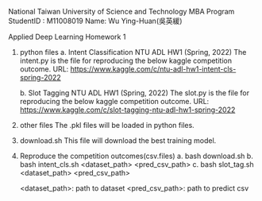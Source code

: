 National Taiwan University of Science and Technology
MBA Program
StudentID : M11008019
Name: Wu Ying-Huan(吳英緩)

Applied Deep Learning Homework 1

1. python files
   a. Intent Classification NTU ADL HW1 (Spring, 2022)
      The intent.py is the file for reproducing the below kaggle competition outcome.
      URL: https://www.kaggle.com/c/ntu-adl-hw1-intent-cls-spring-2022

   b. Slot Tagging NTU ADL HW1 (Spring, 2022)
      The slot.py is the file for reproducing the below kaggle competition outcome.
      URL: https://www.kaggle.com/c/slot-tagging-ntu-adl-hw1-spring-2022


2. other files
   The .pkl files will be loaded in python files.

3. download.sh
   This file will download the best training model.

4. Reproduce the competition outcomes(csv.files) 
   a. bash download.sh
   b. bash intent_cls.sh  <dataset_path> <pred_csv_path>
   c. bash slot_tag.sh  <dataset_path> <pred_csv_path> 
   
   <dataset_path>: path to dataset
   <pred_csv_path>: path to predict csv